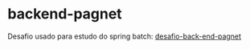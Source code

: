 # backend-pagnet

Desafio usado para estudo do spring batch: [desafio-back-end-pagnet](https://github.com/Pagnet/desafio-back-end/tree/master?tab=readme-ov-file)

